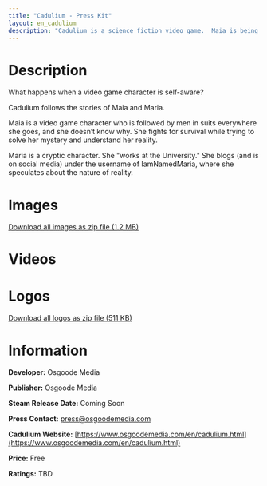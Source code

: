 ```yaml
---
title: "Cadulium - Press Kit"
layout: en_cadulium
description: "Cadulium is a science fiction video game.  Maia is being followed, and she doesn't know why. Coming soon."
---
```

# Description

What happens when a video game character is self-aware?

Cadulium follows the stories of Maia and Maria.

Maia is a video game character who is followed by men in suits everywhere she goes, and she doesn’t know why. She fights for survival while trying to solve her mystery and understand her reality.

Maria is a cryptic character. She "works at the University." She blogs (and is on social media) under the username of IamNamedMaria, where she speculates about the nature of reality.

# Images

<amp-image-lightbox id="lightbox" layout="nodisplay"></amp-image-lightbox>
<amp-carousel height="200" layout="fixed-height" type="carousel">
	<amp-img src="https://www.osgoodemedia.com/en/cadulium/maia-01.jpg" width="356" height="200" alt="Maia fighting in Cadulium" on="tap:lightbox" role="button" tabindex="0"></amp-img>
	<amp-img src="https://www.osgoodemedia.com/en/cadulium/maia-02.jpg" width="356" height="200" alt="Maia fighting in Cadulium" on="tap:lightbox" role="button" tabindex="1"></amp-img>
	<amp-img src="https://www.osgoodemedia.com/en/cadulium/maia-03.jpg" width="356" height="200" alt="Maia fighting in Cadulium" on="tap:lightbox" role="button" tabindex="2"></amp-img>
	<amp-img src="https://www.osgoodemedia.com/en/cadulium/maia-04.jpg" width="356" height="200" alt="Maia riding a motorcycle in Cadulium" on="tap:lightbox" role="button" tabindex="3"></amp-img>
	<amp-img src="https://www.osgoodemedia.com/en/cadulium/maia-05.jpg" width="356" height="200" alt="Maia in Cadulium" on="tap:lightbox" role="button" tabindex="4"></amp-img>
</amp-carousel> 

[Download all images as zip file (1.2 MB)](https://www.osgoodemedia.com/en/cadulium/cadulium-screenshots.zip)

# Videos

<amp-carousel width="600" height="357" layout="responsive" type="slides">
    <amp-youtube height="357" layout="fixed-height" data-videoid="LzNavmSsCOQ"></amp-youtube>
</amp-carousel>

# Logos

<amp-image-lightbox id="lightbox" layout="nodisplay"></amp-image-lightbox>
<amp-carousel height="200" layout="fixed-height" type="carousel">
	<amp-img src="https://www.osgoodemedia.com/en/cadulium/cadulium-logo-3000x3000.jpg" width="200" height="200" alt="Cadulium logo" on="tap:lightbox" role="button" tabindex="0"></amp-img>
	<amp-img src="https://www.osgoodemedia.com/en/cadulium/cadulium-logo-1920x1080.jpg" width="356" height="200" alt="Cadulium logo" on="tap:lightbox" role="button" tabindex="0"></amp-img>
	<amp-img src="https://www.osgoodemedia.com/en/cadulium/cadulium-logo-1800x1200.jpg" width="300" height="200" alt="Cadulium logo" on="tap:lightbox" role="button" tabindex="0"></amp-img>
</amp-carousel>  

[Download all logos as zip file (511 KB)](https://www.osgoodemedia.com/en/cadulium/cadulium-logos.zip)

# Information

**Developer:** Osgoode Media

**Publisher:** Osgoode Media

**Steam Release Date:** Coming Soon

**Press Contact:** [press@osgoodemedia.com](mailto:press@osgoodemedia.com)

**Cadulium Website:** [https://www.osgoodemedia.com/en/cadulium.html](https://www.osgoodemedia.com/en/cadulium.html)

**Price:** Free

**Ratings:** TBD